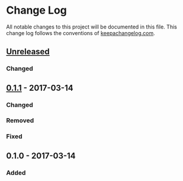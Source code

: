 # Change Log
All notable changes to this project will be documented in this file. This change log follows the conventions of [keepachangelog.com](http://keepachangelog.com/).

## [Unreleased]
### Changed

## [0.1.1] - 2017-03-14
### Changed

### Removed

### Fixed

## 0.1.0 - 2017-03-14
### Added

[Unreleased]: https://github.com/your-name/rhsm-utils/compare/0.1.1...HEAD
[0.1.1]: https://github.com/your-name/rhsm-utils/compare/0.1.0...0.1.1
